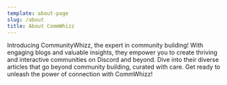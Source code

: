 ```yaml
---
template: about-page
slug: /about
title: About CommWhizz
---
```

Introducing CommunityWhizz, the expert in community building! With engaging blogs and valuable insights, they empower you to create thriving and interactive communities on Discord and beyond. Dive into their diverse articles that go beyond community building, curated with care. Get ready to unleash the power of connection with CommWhizz!
